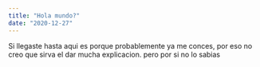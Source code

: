 ```yaml
---
title: "Hola mundo?"
date: "2020-12-27"
---
```

Si llegaste hasta aqui es porque probablemente ya me conces, por eso no creo que sirva el dar mucha explicacion. pero por si no lo sabias
